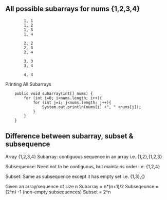 ## All possible subarrays for nums {1,2,3,4}
```
        1, 1
        1, 2
        1, 3
        1, 4

        2, 2
        2, 3
        2, 4

        3, 3
        3, 4

        4, 4
```
Printing All Subarrays
```
    public void subarray(int[] nums) {
        for (int i=0; i<nums.length; i++){
            for (int j=i; j<nums.length; j++){
                System.out.println(nums[i] +", " +nums[j]);
            }
        }
    }
```



## Difference between subarray, subset & subsequence
Array
    {1,2,3,4}
Subarray: contiguous sequence in an array i.e.
    {1,2},{1,2,3}

Subsequence: Need not to be contiguous, but maintains order i.e.
    {1,2,4}

Subset: Same as subsequence except it has empty set i.e.
    {1,3},{}

Given an array/sequence of size n
    Subarray = n*(n+1)/2
    Subseqeunce = (2^n) -1 (non-empty subsequences)
    Subset = 2^n

